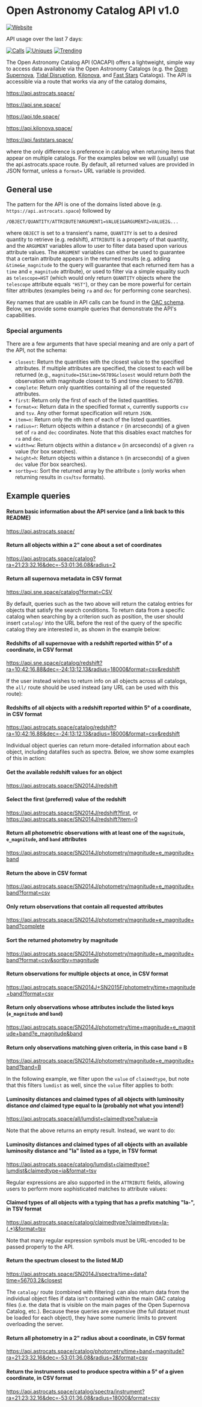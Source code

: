 # Open Astronomy Catalog API v1.0

[![Website](https://img.shields.io/website-up-down-green-red/https/api.astrocats.space.svg?label=status)](https://github.com/astrocatalogs/OACAPI)

API usage over the last 7 days:

[![Calls](https://img.shields.io/badge/dynamic/json.svg?label=successful%20queries&colorB=ff69b4&prefix=&suffix=&query=$.count&uri=https%3A%2F%2Fastrocats.space%2Fapi-count.php)](https://github.com/astrocatalogs/OACAPI)
[![Uniques](https://img.shields.io/badge/dynamic/json.svg?label=unique%20users&colorB=bc44ee&prefix=&suffix=&query=$.unique&uri=https%3A%2F%2Fastrocats.space%2Fapi-count.php)](https://github.com/astrocatalogs/OACAPI)
[![Trending](https://img.shields.io/badge/dynamic/json.svg?label=trending%20objects&colorB=550000&prefix=&suffix=&query=$.top5&uri=https%3A%2F%2Fastrocats.space%2Fapi-count.php)](https://github.com/astrocatalogs/OACAPI)

The Open Astronomy Catalog API (OACAPI) offers a lightweight, simple way to access data available via the Open Astronomy Catalogs (e.g. the <a href="https://sne.space">Open Supernova</a>, <a href="https://tde.space">Tidal Disruption</a>, <a href="https://kilonova.space">Kilonova</a>, and <a href="https://faststars.space">Fast Stars</a> Catalogs). The API is accessible via a route that works via any of the catalog domains,

https://api.astrocats.space/

https://api.sne.space/

https://api.tde.space/

https://api.kilonova.space/

https://api.faststars.space/

where the only difference is preference in catalog when returning items that appear on multiple catalogs. For the examples below we will (usually) use the api.astrocats.space route. By default, all returned values are provided in JSON format, unless a `format=` URL variable is provided.

## General use

The pattern for the API is one of the domains listed above (e.g. `https://api.astrocats.space`) followed by

`/OBJECT/QUANTITY/ATTRIBUTE?ARGUMENT1=VALUE1&ARGUMENT2=VALUE2&...`

where `OBJECT` is set to a transient's name, `QUANTITY` is set to a desired quantity to retrieve (e.g. redshift), `ATTRIBUTE` is a property of that quantity, and the `ARGUMENT` variables allow to user to filter data based upon various attribute values. The `ARGUMENT` variables can either be used to guarantee that a certain attribute appears in the returned results (e.g. adding `&time&e_magnitude` to the query will guarantee that each returned item has a `time` and `e_magnitude` attribute), or used to filter via a simple equality such as `telescope=HST` (which would only return `QUANTITY` objects where the `telescope` attribute equals `"HST"`), or they can be more powerful for certain filter attributes (examples being `ra` and `dec` for performing cone searches).

Key names that are usable in API calls can be found in the [OAC schema](https://github.com/astrocatalogs/schema). Below, we provide some example queries that demonstrate the API's capabilities.

### Special arguments

There are a few arguments that have special meaning and are only a part of the API, not the schema:

* `closest`: Return the quantities with the closest value to the specified attributes. If multiple attributes are specified, the closest to each will be returned (e.g., `magnitude=15&time=56789&closest` would return *both* the observation with magnitude closest to 15 and time closest to 56789.
* `complete`: Return only quantities containing all of the requested attributes.
* `first`: Return only the first of each of the listed quantities.
* `format=x`: Return data in the specified format `x`, currently supports `csv` and `tsv`. Any other format specification will return `JSON`.
* `item=n`: Return only the `n`th item of each of the listed quantities.
* `radius=r`: Return objects within a distance `r` (in arcseconds) of a given set of `ra` and `dec` coordinates. Note that this disables exact matches for `ra` and `dec`.
* `width=w`: Return objects within a distance `w` (in arcseconds) of a given `ra` value (for box searches).
* `height=h`: Return objects within a distance `h` (in arcseconds) of a given `dec` value (for box searches).
* `sortby=s`: Sort the returned array by the attribute `s` (only works when returning results in `csv`/`tsv` formats).

## Example queries

#### Return basic information about the API service (and a link back to this README)

https://api.astrocats.space/

#### Return all objects within a 2" cone about a set of coordinates

https://api.astrocats.space/catalog?ra=21:23:32.16&dec=-53:01:36.08&radius=2

#### Return all supernova metadata in CSV format

https://api.sne.space/catalog?format=CSV

By default, queries such as the two above will return the catalog entries for objects that satisfy the search conditions. To return data from a specific catalog when searching by a criterion such as position, the user should insert `catalog/` into the URL before the rest of the query of the specific catalog they are interested in, as shown in the example below:

#### Redshifts of all supernovae with a redshift reported within 5° of a coordinate, in CSV format

https://api.sne.space/catalog/redshift?ra=10:42:16.88&dec=-24:13:12.13&radius=18000&format=csv&redshift

If the user instead wishes to return info on all objects across all catalogs, the `all/` route should be used instead (any URL can be used with this route):

#### Redshifts of all objects with a redshift reported within 5° of a coordinate, in CSV format

https://api.astrocats.space/catalog/redshift?ra=10:42:16.88&dec=-24:13:12.13&radius=18000&format=csv&redshift

Individual object queries can return more-detailed information about each object, including datafiles such as spectra. Below, we show some examples of this in action:

#### Get the available redshift values for an object

https://api.astrocats.space/SN2014J/redshift

#### Select the first (preferred) value of the redshift

https://api.astrocats.space/SN2014J/redshift?first, or
https://api.astrocats.space/SN2014J/redshift?item=0

#### Return all photometric observations with at least one of the `magnitude`, `e_magnitude`, and `band` attributes

https://api.astrocats.space/SN2014J/photometry/magnitude+e_magnitude+band

#### Return the above in CSV format

https://api.astrocats.space/SN2014J/photometry/magnitude+e_magnitude+band?format=csv

#### Only return observations that contain all requested attributes

https://api.astrocats.space/SN2014J/photometry/magnitude+e_magnitude+band?complete

#### Sort the returned photometry by magnitude

https://api.astrocats.space/SN2014J/photometry/magnitude+e_magnitude+band?format=csv&sortby=magnitude

#### Return observations for multiple objects at once, in CSV format

https://api.astrocats.space/SN2014J+SN2015F/photometry/time+magnitude+band?format=csv

#### Return only observations whose attributes include the listed keys (`e_magnitude` and `band`)

https://api.astrocats.space/SN2014J/photometry/time+magnitude+e_magnitude+band?e_magnitude&band

#### Return only observations matching given criteria, in this case band = B

https://api.astrocats.space/SN2014J/photometry/magnitude+e_magnitude+band?band=B

In the following example, we filter upon the `value` of `claimedtype`, but note that this filters `lumdist` as well, since the `value` filter applies to both:

#### Luminosity distances and claimed types of all objects with luminosity distance *and* claimed type equal to Ia (probably not what you intend!)

https://api.astrocats.space/all/lumdist+claimedtype?value=ia

Note that the above returns an empty result. Instead, we want to do:

#### Luminosity distances and claimed types of all objects with an available luminosity distance and "Ia" listed as a type, in TSV format

https://api.astrocats.space/catalog/lumdist+claimedtype?lumdist&claimedtype=ia&format=tsv

Regular expressions are also supported in the `ATTRIBUTE` fields, allowing users to perform more sophisticated matches to attribute values:

#### Claimed types of all objects with a typing that has a prefix matching "Ia-", in TSV format

https://api.astrocats.space/catalog/claimedtype?claimedtype=Ia-(.*)&format=tsv

Note that many regular expression symbols must be URL-encoded to be passed properly to the API.

#### Return the spectrum closest to the listed MJD

https://api.astrocats.space/SN2014J/spectra/time+data?time=56703.2&closest

The `catalog/` route (combined with filtering) can also return data from the individual object files if data isn't contained within the main OAC catalog files (i.e. the data that is visible on the main pages of the Open Supernova Catalog, etc.). Because these queries are expensive (the full dataset must be loaded for each object), they have some numeric limits to prevent overloading the server.

#### Return all photometry in a 2" radius about a coordinate, in CSV format

https://api.astrocats.space/catalog/photometry/time+band+magnitude?ra=21:23:32.16&dec=-53:01:36.08&radius=2&format=csv

#### Return the instruments used to produce spectra within a 5° of a given coordinate, in CSV format

https://api.astrocats.space/catalog/spectra/instrument?ra=21:23:32.16&dec=-53:01:36.08&radius=18000&format=csv
